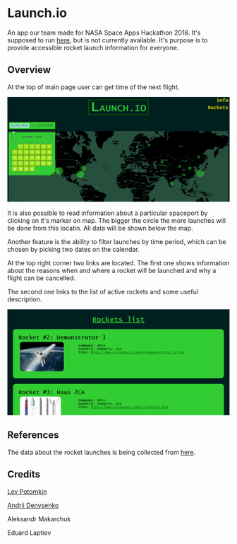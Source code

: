 # Launch.io

An app our team made for NASA Space Apps Hackathon 2018.
It's supposed to run [here](https://launch-io.herokuapp.com/), but is not currently available.
It's purpose is to provide accessible rocket launch information for everyone.

## Overview
At the top of main page user can get time of the next flight.

![top](Gallery/startscreen.png)

It is also possible to read information about a particular spaceport by clicking on it's marker on map. The bigger the circle the more launches will be done from this locatin. All data will be shown below the map.

Another feature is the ability to filter launches by time period, which can be chosen by picking two dates on the calendar. 

At the top right corner two links are located. The first one shows information about the reasons when and where a rocket will be launched and why a flight can be cancelled. 

The second one links to the list of active rockets and some useful description.

![rockets](Gallery/rockets.png)

## References
The data about the rocket launches is being collected from [here](http://www.spaceflightinsider.com/launch-schedule/).

## Credits
[Lev Potomkin](https://github.com/lyova-potyomkin)

[Andrii Denysenko](https://github.com/ANDREYDEN)

Aleksandr Makarchuk

Eduard Laptiev
